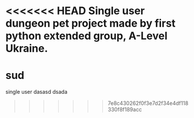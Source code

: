 <<<<<<< HEAD
Single user dungeon pet project made by first python extended group, A-Level Ukraine.
=======
# sud
single user
dasasd dsada
>>>>>>> 7e8c430262f0f3e7d2f34e4df118330f8f189acc
